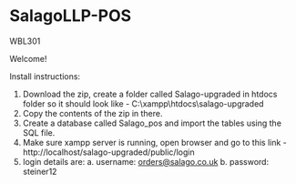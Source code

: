 # SalagoLLP-POS
WBL301

Welcome!

Install instructions:
1.	Download the zip, create a folder called Salago-upgraded in htdocs folder so it should look like - C:\xampp\htdocs\salago-upgraded
2.	Copy the contents of the zip in there.
3.	Create a database called Salago_pos and import the tables using the SQL file.
4.	Make sure xampp server is running, open browser and go to this link - http://localhost/salago-upgraded/public/login 
5.	login details are:
a.	username: orders@salago.co.uk
b.	password: steiner12
